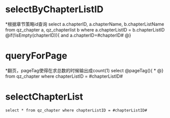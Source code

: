 selectByChapterListID
===
*根据章节策略id查询
	select a.chapterID, a.chapterName, b.chapterListName
	from qz_chapter a, qz_chapterlist b
	where a.chapterListID = b.chapterListID
	@if(!isEmpty(chapterID)){
		and a.chapterID=#chapterID#
	@}

queryForPage
===
*翻页，pageTag使得在求总数的时候输出成count(1)
	select
	@pageTag(){
		*
	@}
	from qz_chapter where chapterListID = #chapterListID#

selectChapterList
===
	select * from qz_chapter where chapterListID = #chapterListID#